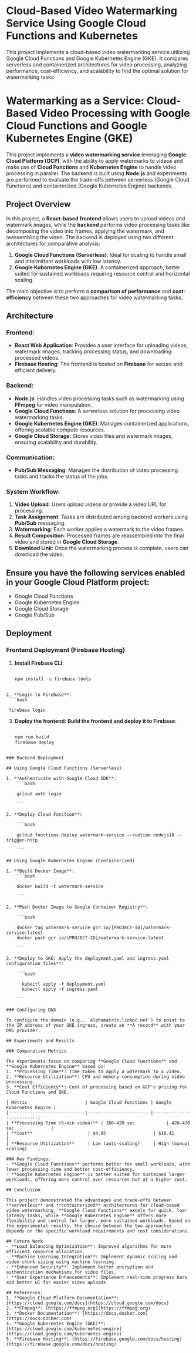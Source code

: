 # Cloud-Based Video Watermarking Service Using Google Cloud Functions and Kubernetes
 This project implements a cloud-based video watermarking service utilizing Google Cloud Functions and Google Kubernetes Engine (GKE). It compares serverless and containerized architectures for video processing, analyzing performance, cost-efficiency, and scalability to find the optimal solution for watermarking tasks

# Watermarking as a Service: Cloud-Based Video Processing with Google Cloud Functions and Google Kubernetes Engine (GKE)

This project implements a **video watermarking service** leveraging **Google Cloud Platform (GCP)**, with the ability to apply watermarks to videos and make use of **Cloud Functions** and **Kubernetes Engine** to handle video processing in parallel. The backend is built using **Node.js** and experiments are performed to evaluate the trade-offs between serverless (Google Cloud Functions) and containerized (Google Kubernetes Engine) backends.

## Project Overview

In this project, a **React-based frontend** allows users to upload videos and watermark images, while the **backend** performs video processing tasks like decomposing the video into frames, applying the watermark, and reassembling the video. The backend is deployed using two different architectures for comparative analysis:

1. **Google Cloud Functions (Serverless)**: Ideal for scaling to handle small and intermittent workloads with low latency.
2. **Google Kubernetes Engine (GKE)**: A containerized approach, better suited for sustained workloads requiring resource control and horizontal scaling.

The main objective is to perform a **comparison of performance** and **cost-efficiency** between these two approaches for video watermarking tasks.

## Architecture

### Frontend:
- **React Web Application**: Provides a user interface for uploading videos, watermark images, tracking processing status, and downloading processed videos.
- **Firebase Hosting**: The frontend is hosted on **Firebase** for secure and efficient delivery.

### Backend:
- **Node.js**: Handles video processing tasks such as watermarking using **FFmpeg** for video manipulation.
- **Google Cloud Functions**: A serverless solution for processing video watermarking tasks.
- **Google Kubernetes Engine (GKE)**: Manages containerized applications, offering scalable compute resources.
- **Google Cloud Storage**: Stores video files and watermark images, ensuring scalability and durability.

### Communication:
- **Pub/Sub Messaging**: Manages the distribution of video processing tasks and tracks the status of the jobs.
  
### System Workflow:
1. **Video Upload**: Users upload videos or provide a video URL for processing.
2. **Task Assignment**: Tasks are distributed among backend workers using **Pub/Sub** messaging.
3. **Watermarking**: Each worker applies a watermark to the video frames.
4. **Result Composition**: Processed frames are reassembled into the final video and stored in **Google Cloud Storage**.
5. **Download Link**: Once the watermarking process is complete, users can download the video.

## Ensure you have the following services enabled in your Google Cloud Platform project:
- Google Cloud Functions
- Google Kubernetes Engine
- Google Cloud Storage
- Google Pub/Sub

## Deployment

### Frontend Deployment (Firebase Hosting)

1. **Install Firebase CLI**:
   ```bash

   npm install -g firebase-tools

  ```

2. **Login to Firebase**:
   ```bash

   firebase login

  ```

3. **Deploy the frontend: Build the frontend and deploy it to Firebase**:
   ```bash

   npm run build
   firebase deploy

  ```

### Backend Deployment

## Using Google Cloud Functions (Serverless)

  1. **Authenticate with Google Cloud SDK**:
      ```bash

      gcloud auth login

      ```

  2. **Deploy Cloud Function**:

      ```bash

      gcloud functions deploy watermark-service --runtime nodejs18 --trigger-http

      ```

## Using Google Kubernetes Engine (Containerized)

  1. **Build Docker Image**:
      ```bash

      docker build -t watermark-service 

      ```

  2. **Push Docker Image to Google Container Registry**:

      ```bash

      docker tag watermark-service gcr.io/[PROJECT-ID]/watermark-service:latest
      docker push gcr.io/[PROJECT-ID]/watermark-service:latest

      ```

  3. **Deploy to GKE: Apply the deployment.yaml and ingress.yaml configuration files**:

      ```bash

        kubectl apply -f deployment.yaml
        kubectl apply -f ingress.yaml

      ```

### Configuring DNS

To configure the domain (e.g., `alphamatrix.linkpc.net`) to point to the IP address of your GKE ingress, create an **A record** with your DNS provider.

## Experiments and Results

### Comparative Metrics

The experiments focus on comparing **Google Cloud Functions** and **Google Kubernetes Engine** based on:
1. **Processing Time**: Time taken to apply a watermark to a video.
2. **Resource Utilization**: CPU and memory consumption during video processing.
3. **Cost Efficiency**: Cost of processing based on GCP's pricing for Cloud Functions and GKE.

| Metric                      | Google Cloud Functions | Google Kubernetes Engine |
|-----------------------------|------------------------|--------------------------|
| **Processing Time (5-min video)** | 380-420 sec            | 420-470 sec              |
| **Cost**                     | $4.95                  | $10.41                   |
| **Resource Utilization**     | Low (auto-scaling)     | High (manual scaling)    |

### Key Findings:
- **Google Cloud Functions** performs better for small workloads, with lower processing time and better cost-efficiency.
- **Google Kubernetes Engine** is better suited for sustained larger workloads, offering more control over resources but at a higher cost.

## Conclusion

This project demonstrated the advantages and trade-offs between **serverless** and **containerized** architectures for cloud-based video watermarking. **Google Cloud Functions** excels for quick, low-latency tasks, while **Google Kubernetes Engine** offers more flexibility and control for larger, more sustained workloads. Based on the experimental results, the choice between the two approaches depends on the specific workload requirements and cost considerations.

## Future Work
- **Load Balancing Optimization**: Improved algorithms for more efficient resource allocation.
- **Machine Learning Integration**: Implement dynamic scaling and video chunk sizing using machine learning.
- **Enhanced Security**: Implement better encryption and authentication mechanisms for video files.
- **User Experience Enhancements**: Implement real-time progress bars and better UI for easier video uploads.

## References:
1. **Google Cloud Platform Documentation**: [https://cloud.google.com/docs](https://cloud.google.com/docs)
2. **FFmpeg**: [https://ffmpeg.org](https://ffmpeg.org)
3. **Docker Documentation**: [https://docs.docker.com](https://docs.docker.com)
4. **Google Kubernetes Engine (GKE)**: [https://cloud.google.com/kubernetes-engine](https://cloud.google.com/kubernetes-engine)
5. **Firebase Hosting**: [https://firebase.google.com/docs/hosting](https://firebase.google.com/docs/hosting)
